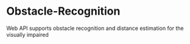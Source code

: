 # Obstacle-Recognition
Web API supports obstacle recognition and distance estimation for the visually impaired

